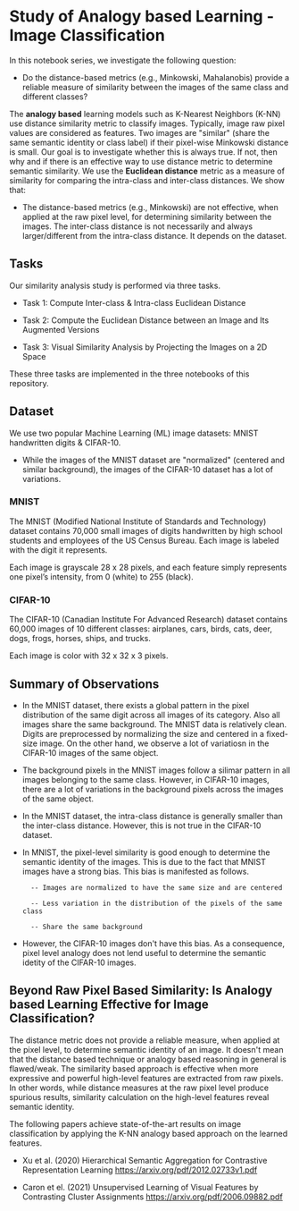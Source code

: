# Study of Analogy based Learning - Image Classification


In this notebook series, we investigate the following question:

- Do the distance-based metrics (e.g., Minkowski, Mahalanobis) provide a reliable measure of similarity between the images of the same class and different classes? 

The **analogy based** learning models such as K-Nearest Neighbors (K-NN) use distance similarity metric to classify images. Typically, image raw pixel values are considered as features. Two images are "similar" (share the same semantic identity or class label) if their pixel-wise Minkowski distance is small. Our goal is to investigate whether this is always true. If not, then why and if there is an effective way to use distance metric to determine semantic similarity. We use the **Euclidean distance** metric as a measure of similarity for comparing the intra-class and inter-class distances. We show that:

- The distance-based metrics (e.g., Minkowski) are not effective, when applied at the raw pixel level, for determining similarity between the images. The inter-class distance is not necessarily and always larger/different from the intra-class distance. It depends on the dataset.



## Tasks

Our similarity analysis study is performed via three tasks.

- Task 1: Compute Inter-class & Intra-class Euclidean Distance

- Task 2: Compute the Euclidean Distance between an Image and Its Augmented Versions

- Task 3: Visual Similarity Analysis by Projecting the Images on a 2D Space

These three tasks are implemented in the three notebooks of this repository.


## Dataset

We use two popular Machine Learning (ML) image datasets: MNIST handwritten digits & CIFAR-10.

- While the images of the MNIST dataset are "normalized" (centered and similar background), the images of the CIFAR-10 dataset has a lot of variations.


### MNIST

The MNIST (Modified National Institute of Standards and Technology) dataset contains 70,000 small images of digits handwritten by high school students and employees of the US Census Bureau. Each image is labeled with the digit it represents.

Each image is grayscale 28 x 28 pixels, and each feature simply represents one pixel’s intensity, from 0 (white) to 255 (black).


### CIFAR-10
The CIFAR-10 (Canadian Institute For Advanced Research) dataset contains 60,000 images of 10 different classes: airplanes, cars, birds, cats, deer, dogs, frogs, horses, ships, and trucks. 

Each image is color with 32 x 32 x 3 pixels. 


## Summary of Observations


- In the MNIST dataset, there exists a global pattern in the pixel distribution of the same digit across all images of its category. Also all images share the same background. The MNIST data is relatively clean. Digits are preprocessed by normalizing the size and centered in a fixed-size image. On the other hand, we observe a lot of variatiosn in the CIFAR-10 images of the same object. 

- The background pixels in the MNIST images follow a silimar pattern in all images belonging to the same class. However, in CIFAR-10 images, there are a lot of variations in the background pixels across the images of the same object.

- In the MNIST dataset, the intra-class distance is generally smaller than the inter-class distance. However, this is not true in the CIFAR-10 dataset.


- In MNIST, the pixel-level similarity is good enough to determine the semantic identity of the images. This is due to the fact that MNIST images have a strong bias. This bias is manifested as follows.

        -- Images are normalized to have the same size and are centered

        -- Less variation in the distribution of the pixels of the same class

        -- Share the same background

- However, the CIFAR-10 images don't have this bias. As a consequence, pixel level analogy does not lend useful to determine the semantic idetity of the CIFAR-10 images.



## Beyond Raw Pixel Based Similarity: Is Analogy based Learning Effective for Image Classification?

The distance metric does not provide a reliable measure, when applied at the pixel level, to determine semantic identity of an image. It doesn't mean that the distance based technique or analogy based reasoning in general is flawed/weak. The similarity based approach is effective when more expressive and powerful high-level features are extracted from raw pixels. In other words, while distance measures at the raw pixel level produce spurious results, similarity calculation on the high-level features reveal semantic identity.

The following papers achieve state-of-the-art results on image classification by applying the K-NN analogy based approach on the learned features.

- Xu et al. (2020) Hierarchical Semantic Aggregation for Contrastive Representation Learning https://arxiv.org/pdf/2012.02733v1.pdf

- Caron et el. (2021) Unsupervised Learning of Visual Features by Contrasting Cluster Assignments https://arxiv.org/pdf/2006.09882.pdf
